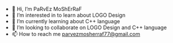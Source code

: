 - 👋 Hi, I’m PaRvEz MoShErRaF
- 👀 I’m interested in to learn about LOGO Design
- 🌱 I’m currently learning about C++ language
- 💞️ I’m looking to collaborate on LOGO Design and C++ language
- 📫 How to reach me parvezmosherraf77@gmail.com

<!---
Parvez453/Parvez453 is a ✨ special ✨ repository because its `README.md` (this file) appears on your GitHub profile.
You can click the Preview link to take a look at your changes.
--->
